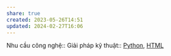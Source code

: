 ```yaml
---
share: true
created: 2023-05-26T14:51
updated: 2024-02-27T16:06
---
```

Nhu cầu công nghệ::
Giải pháp kỹ thuật:: [Python](./Python.md), [HTML](./HTML.md)